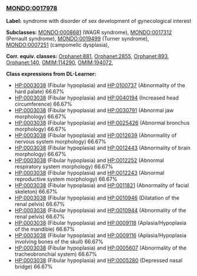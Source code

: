 
### [MONDO:0017978](http://purl.obolibrary.org/obo/MONDO_0017978)
**Label:** syndrome with disorder of sex development of gynecological interest

**Subclasses:** [MONDO:0008681](http://purl.obolibrary.org/obo/MONDO_0008681) (WAGR syndrome), [MONDO:0017312](http://purl.obolibrary.org/obo/MONDO_0017312) (Perrault syndrome), [MONDO:0019499](http://purl.obolibrary.org/obo/MONDO_0019499) (Turner syndrome), [MONDO:0007251](http://purl.obolibrary.org/obo/MONDO_0007251) (campomelic dysplasia), 

**Corr. equiv. classes:** [Orphanet:881](http://www.orpha.net/ORDO/Orphanet_881), [Orphanet:2855](http://www.orpha.net/ORDO/Orphanet_2855), [Orphanet:893](http://www.orpha.net/ORDO/Orphanet_893), [Orphanet:140](http://www.orpha.net/ORDO/Orphanet_140), [OMIM:114290](http://purl.obolibrary.org/obo/OMIM_114290), [OMIM:194072](http://purl.obolibrary.org/obo/OMIM_194072), 

**Class expressions from DL-Learner:**

- [HP:0003038](http://purl.obolibrary.org/obo/HP_0003038) (Fibular hypoplasia) and [HP:0100737](http://purl.obolibrary.org/obo/HP_0100737) (Abnormality of the hard palate) 66.67%
- [HP:0003038](http://purl.obolibrary.org/obo/HP_0003038) (Fibular hypoplasia) and [HP:0040194](http://purl.obolibrary.org/obo/HP_0040194) (Increased head circumference) 66.67%
- [HP:0003038](http://purl.obolibrary.org/obo/HP_0003038) (Fibular hypoplasia) and [HP:0030791](http://purl.obolibrary.org/obo/HP_0030791) (Abnormal jaw morphology) 66.67%
- [HP:0003038](http://purl.obolibrary.org/obo/HP_0003038) (Fibular hypoplasia) and [HP:0025426](http://purl.obolibrary.org/obo/HP_0025426) (Abnormal bronchus morphology) 66.67%
- [HP:0003038](http://purl.obolibrary.org/obo/HP_0003038) (Fibular hypoplasia) and [HP:0012639](http://purl.obolibrary.org/obo/HP_0012639) (Abnormality of nervous system morphology) 66.67%
- [HP:0003038](http://purl.obolibrary.org/obo/HP_0003038) (Fibular hypoplasia) and [HP:0012443](http://purl.obolibrary.org/obo/HP_0012443) (Abnormality of brain morphology) 66.67%
- [HP:0003038](http://purl.obolibrary.org/obo/HP_0003038) (Fibular hypoplasia) and [HP:0012252](http://purl.obolibrary.org/obo/HP_0012252) (Abnormal respiratory system morphology) 66.67%
- [HP:0003038](http://purl.obolibrary.org/obo/HP_0003038) (Fibular hypoplasia) and [HP:0012243](http://purl.obolibrary.org/obo/HP_0012243) (Abnormal reproductive system morphology) 66.67%
- [HP:0003038](http://purl.obolibrary.org/obo/HP_0003038) (Fibular hypoplasia) and [HP:0011821](http://purl.obolibrary.org/obo/HP_0011821) (Abnormality of facial skeleton) 66.67%
- [HP:0003038](http://purl.obolibrary.org/obo/HP_0003038) (Fibular hypoplasia) and [HP:0010946](http://purl.obolibrary.org/obo/HP_0010946) (Dilatation of the renal pelvis) 66.67%
- [HP:0003038](http://purl.obolibrary.org/obo/HP_0003038) (Fibular hypoplasia) and [HP:0010944](http://purl.obolibrary.org/obo/HP_0010944) (Abnormality of the renal pelvis) 66.67%
- [HP:0003038](http://purl.obolibrary.org/obo/HP_0003038) (Fibular hypoplasia) and [HP:0009118](http://purl.obolibrary.org/obo/HP_0009118) (Aplasia/Hypoplasia of the mandible) 66.67%
- [HP:0003038](http://purl.obolibrary.org/obo/HP_0003038) (Fibular hypoplasia) and [HP:0009116](http://purl.obolibrary.org/obo/HP_0009116) (Aplasia/Hypoplasia involving bones of the skull) 66.67%
- [HP:0003038](http://purl.obolibrary.org/obo/HP_0003038) (Fibular hypoplasia) and [HP:0005607](http://purl.obolibrary.org/obo/HP_0005607) (Abnormality of the tracheobronchial system) 66.67%
- [HP:0003038](http://purl.obolibrary.org/obo/HP_0003038) (Fibular hypoplasia) and [HP:0005280](http://purl.obolibrary.org/obo/HP_0005280) (Depressed nasal bridge) 66.67%


